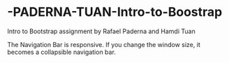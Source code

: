 # -PADERNA-TUAN-Intro-to-Boostrap
Intro to Bootstrap assignment by Rafael Paderna and Hamdi Tuan

The Navigation Bar is responsive. If you change the window size, it becomes a collapsible navigation bar.
